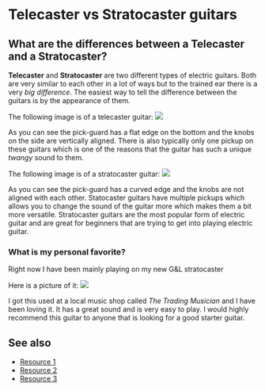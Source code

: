 # Telecaster vs Stratocaster guitars

## What are the differences between a Telecaster and a Stratocaster?

**Telecaster** and **Stratocaster** are two different types of electric guitars. Both are very similar to each other in a lot of ways but to the trained ear there is a very *big difference*. The easiest way to tell the difference between the guitars is by the appearance of them.

The following image is of a telecaster guitar:
![](https://media.guitarcenter.com/is/image/MMGS7/L59796000001000-00-720x720.jpg)

As you can see the pick-guard has a flat edge on the bottom and the knobs on the side are vertically aligned. There is also typically only one pickup on these guitars which is one of the reasons that the guitar has such a unique *twangy* sound to them.

The following image is of a stratocaster guitar:
![](https://www.samash.com/media/catalog/product/f/4/f4502506x_7.jpg?quality=80&bg-color=255,255,255&fit=bounds&height=1200&width=1200&canvas=1200:1200)

As you can see the pick-guard has a curved edge and the knobs are not aligned with each other. Statocaster guitars have multiple pickups which allows you to change the sound of the guitar more which makes them a bit more versatile. Stratocaster guitars are the most popular form of electric guitar and are great for beginners that are trying to get into playing electric guitar.

### What is my personal favorite?

Right now I have been mainly playing on my new G&L stratocaster

Here is a picture of it:
![](https://i.imgur.com/khVHYvq.jpg)

I got this used at a local music shop called *The Trading Musician* and I have been loving it. It has a great sound and is very easy to play. I would highly recommend this guitar to anyone that is looking for a good starter guitar.

## See also
- [Resource 1](https://www.fender.com/articles/gear/stratocaster-or-telecaster-understanding-the-basic-differences)
- [Resource 2](https://guitarspace.org/electric-guitars/fender-telecaster-vs-stratocaster-compared/)
- [Resource 3](https://rockguitaruniverse.com/fender-stratocaster-vs-fender-telecaster/)
